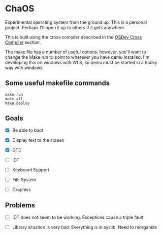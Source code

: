 # ChaOS
Experimental operating system from the ground up.
This is a personal project. Perhaps I'll open it up to others if it gets anywhere.

This is built using the cross compiler described in the [OSDev Cross Compiler](https://wiki.osdev.org/GCC_Cross-Compiler) section.

The make file has a number of useful options, however, you'll want to change the Make run to point to wherever you have qemu installed.
I'm developing this on windows with WLS, so qemu must be started in a hacky way with windows.

## **Some useful makefile commands**
```
make run
make all
make deploy
```

## **Goals**
- [x] Be able to boot
- [x] Display text to the screen
- [x] GTD
- [ ] IDT
- [ ] Keyboard Support
- [ ] File System
- [ ] Graphics


## **Problems**
- [ ] IDT does not seem to be working. Exceptions cause a triple fault
- [ ] Library situation is very bad. Everything is in syslib. Need to reorganize


